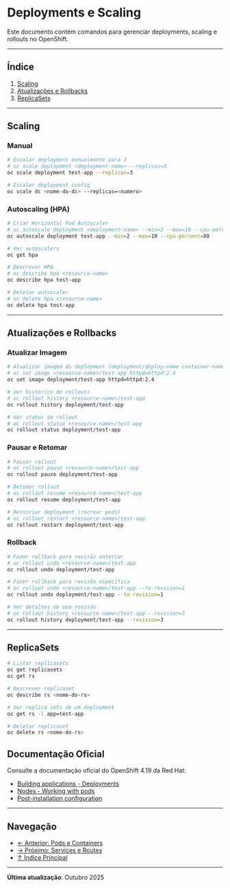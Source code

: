 # Deployments e Scaling

Este documento contém comandos para gerenciar deployments, scaling e rollouts no OpenShift.

---

## Índice

1. [Scaling](#scaling)
2. [Atualizações e Rollbacks](#atualizaes-e-rollbacks)
3. [ReplicaSets](#replicasets)
---

## Scaling

### Manual
```bash
# Escalar deployment manualmente para 3
# oc scale deployment <deployment-name> --replicas=3
oc scale deployment test-app --replicas=3
```

```bash ignore-test
# Escalar deployment config
oc scale dc <nome-do-dc> --replicas=<numero>
```

### Autoscaling (HPA)
```bash
# Criar Horizontal Pod Autoscaler
# oc autoscale deployment <deployment-name> --min=2 --max=10 --cpu-percent=80
oc autoscale deployment test-app --min=2 --max=10 --cpu-percent=80
```

```bash
# Ver autoscalers
oc get hpa
```

```bash
# Descrever HPA
# oc describe hpa <resource-name>
oc describe hpa test-app
```

```bash
# Deletar autoscaler
# oc delete hpa <resource-name>
oc delete hpa test-app
```
---

## Atualizações e Rollbacks

### Atualizar Imagem
```bash
# Atualizar imagem do deployment (deployment/deploy-name container-name=image)
# oc set image <resource-name>/test-app httpd=httpd:2.4
oc set image deployment/test-app httpd=httpd:2.4
```

```bash
# Ver histórico de rollouts
# oc rollout history <resource-name>/test-app
oc rollout history deployment/test-app
```

```bash
# Ver status do rollout
# oc rollout status <resource-name>/test-app
oc rollout status deployment/test-app
```

### Pausar e Retomar
```bash
# Pausar rollout
# oc rollout pause <resource-name>/test-app
oc rollout pause deployment/test-app
```

```bash
# Retomar rollout
# oc rollout resume <resource-name>/test-app
oc rollout resume deployment/test-app
```

```bash
# Reiniciar deployment (recrear pods)
# oc rollout restart <resource-name>/test-app
oc rollout restart deployment/test-app
```

### Rollback
```bash
# Fazer rollback para revisão anterior
# oc rollout undo <resource-name>/test-app
oc rollout undo deployment/test-app
```

```bash
# Fazer rollback para revisão específica
# oc rollout undo <resource-name>/test-app --to-revision=1
oc rollout undo deployment/test-app --to-revision=1
```

```bash
# Ver detalhes de uma revisão
# oc rollout history <resource-name>/test-app --revision=3
oc rollout history deployment/test-app --revision=3
```

---

## ReplicaSets

```bash
# Listar replicasets
oc get replicasets
oc get rs
```

```bash ignore-test
# Descrever replicaset
oc describe rs <nome-do-rs>
```

```bash
# Ver replica sets de um deployment
oc get rs -l app=test-app
```

```bash ignore-test
# Deletar replicaset
oc delete rs <nome-do-rs>
```


## Documentação Oficial

Consulte a documentação oficial do OpenShift 4.19 da Red Hat:

- <a href="https://docs.redhat.com/en/documentation/openshift_container_platform/4.19/html/building_applications/deployments" target="_blank">Building applications - Deployments</a>
- <a href="https://docs.redhat.com/en/documentation/openshift_container_platform/4.19/html/nodes/pods" target="_blank">Nodes - Working with pods</a>
- <a href="https://docs.redhat.com/en/documentation/openshift_container_platform/4.19/html/post_installation_configuration" target="_blank">Post-installation configuration</a>

---

## Navegação

- [← Anterior: Pods e Containers](04-pods-containers.md)
- [→ Próximo: Services e Routes](06-services-routes.md)
- [↑ Índice Principal](README.md)

---

**Última atualização**: Outubro 2025
